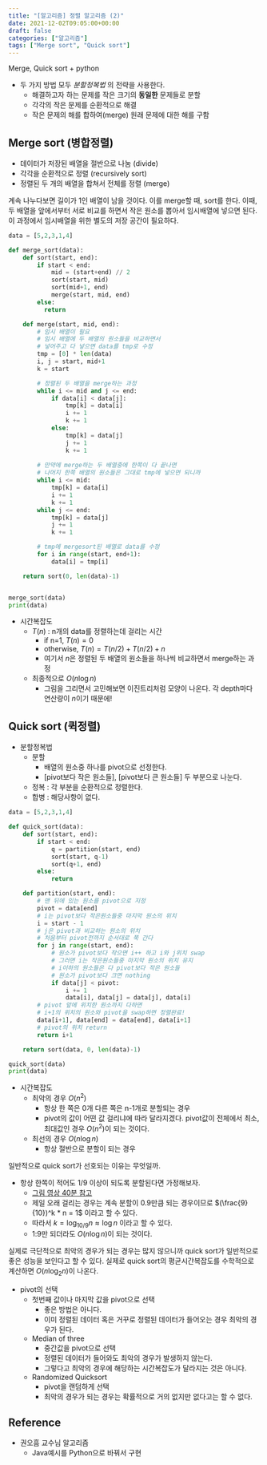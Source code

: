 ```yaml
---
title: "[알고리즘] 정렬 알고리즘 (2)"
date: 2021-12-02T09:05:00+00:00
draft: false
categories: ["알고리즘"]
tags: ["Merge sort", "Quick sort"]
---
```


Merge, Quick sort + python

<!--more-->

- 두 가지 방법 모두 *분할정복법* 의 전략을 사용한다.
  - 해결하고자 하는 문제를 작은 크기의 **동일한** 문제들로 분할
  - 각각의 작은 문제를 순환적으로 해결
  - 작은 문제의 해를 합하여(merge) 원래 문제에 대한 해를 구함

## Merge sort (병합정렬)
- 데이터가 저장된 배열을 절반으로 나눔 (divide)
- 각각을 순환적으로 정렬 (recursively sort)
- 정렬된 두 개의 배열을 합쳐서 전체를 정렬 (merge)

계속 나누다보면 길이가 1인 배열이 남을 것이다. 이를 merge할 때, sort를 한다. 이때, 두 배열을 앞에서부터 서로 비교를 하면서 작은 원소를 뽑아서 임시배열에 넣으면 된다. 이 과정에서 임시배열을 위한 별도의 저장 공간이 필요하다.

```python
data = [5,2,3,1,4]

def merge_sort(data):
    def sort(start, end):
        if start < end:
            mid = (start+end) // 2
            sort(start, mid)
            sort(mid+1, end)
            merge(start, mid, end)
        else:
          return

    def merge(start, mid, end):
        # 임시 배열이 필요
        # 임시 배열에 두 배열의 원소들을 비교하면서
        # 넣어주고 다 넣으면 data를 tmp로 수정
        tmp = [0] * len(data)
        i, j = start, mid+1
        k = start

        # 정렬된 두 배열을 merge하는 과정
        while i <= mid and j <= end:
            if data[i] < data[j]:
                tmp[k] = data[i]
                i += 1
                k += 1
            else:
                tmp[k] = data[j]
                j += 1
                k += 1
        
        # 만약에 merge하는 두 배열중에 한쪽이 다 끝나면
        # 나머지 한쪽 배열의 원소들은 그대로 tmp에 넣으면 되니까
        while i <= mid:
            tmp[k] = data[i]
            i += 1
            k += 1
        while j <= end:
            tmp[k] = data[j]
            j += 1
            k += 1

        # tmp에 mergesort된 배열로 data를 수정
        for i in range(start, end+1):
            data[i] = tmp[i] 

    return sort(0, len(data)-1)


merge_sort(data)
print(data)
```

- 시간복잡도 
  - $T(n)$ : n개의 data를 정렬하는데 걸리는 시간
    - if n=1, $T(n)=0$
    - otherwise,  $T(n) = T(n/2) + T(n/2) + n$
    - 여기서 $n$은 정렬된 두 배열의 원소들을 하나씩 비교하면서 merge하는 과정
  - 최종적으로 $O(n \log n)$
    - 그림을 그리면서 고민해보면 이진트리처럼 모양이 나온다. 각 depth마다 연산량이 $n$이기 때문에!

## Quick sort (퀵정렬)
- 분할정복법
  - 분할
    - 배열의 원소중 하나를 pivot으로 선정한다.
    - [pivot보다 작은 원소들], [pivot보다 큰 원소들] 두 부분으로 나눈다.
  - 정복 : 각 부분을 순환적으로 정렬한다.
  - 합병 : 해당사항이 없다.

```python
data = [5,2,3,1,4]

def quick_sort(data):
    def sort(start, end):
        if start < end:
            q = partition(start, end)
            sort(start, q-1)
            sort(q+1, end)
        else:
            return

    def partition(start, end):
        # 맨 뒤에 있는 원소를 pivot으로 지정
        pivot = data[end]
        # i는 pivot보다 작은원소들중 마지막 원소의 위치
        i = start - 1
        # j은 pivot과 비교하는 원소의 위치
        # 처음부터 pivot전까지 순서대로 쭉 간다
        for j in range(start, end):
            # 원소가 pivot보다 작으면 i++ 하고 i와 j위치 swap
            # 그러면 i는 작은원소들중 마지막 원소의 위치 유지
            # i이하의 원소들은 다 pivot보다 작은 원소들
            # 원소가 pivot보다 크면 nothing
            if data[j] < pivot:
                i += 1
                data[i], data[j] = data[j], data[i]
        # pivot 앞에 위치한 원소까지 다하면 
        # i+1의 위치의 원소와 pivot을 swap하면 정렬완료!
        data[i+1], data[end] = data[end], data[i+1]
        # pivot의 위치 return
        return i+1

    return sort(data, 0, len(data)-1)

quick_sort(data)
print(data)
```

- 시간복잡도
  - 최악의 경우 $O(n^2)$
    - 항상 한 쪽은 0개 다른 쪽은 n-1개로 분할되는 경우
    - pivot의 값이 어떤 값 걸리냐에 따라 달라지겠다. pivot값이 전체에서 최소, 최대값인 경우 $O(n^2)$이 되는 것이다.
  - 최선의 경우 $O(n\log n)$
    - 항상 절반으로 분할이 되는 경우

일반적으로 quick sort가 선호되는 이유는 무엇일까.

- 항상 한쪽이 적어도 1/9 이상이 되도록 분할된다면 가정해보자.
  - [그림 영상 40분 참고](https://www.youtube.com/watch?v=hq4dpyuX4Uw&list=PL52K_8WQO5oUuH06MLOrah4h05TZ4n38l&index=11&t=1606s)
  - 제일 오래 걸리는 경우는 계속 분할이 0.9만큼 되는 경우이므로 $(\frac{9}{10})^k * n = 1$ 이라고 할 수 있다.
  - 따라서 $k=\log_{10/9}n \approx \log n$ 이라고 할 수 있다.
  - 1:9만 되더라도 $O(n\log n)$이 되는 것이다.

실제로 극단적으로 최악의 경우가 되는 경우는 많지 않으니까 quick sort가 일반적으로 좋은 성능을 보인다고 할 수 있다. 실제로 quick sort의 평균시간복잡도를 수학적으로 계산하면 $O(n\log_2 n)$이 나온다.

- pivot의 선택
  - 첫번째 값이나 마지막 값을 pivot으로 선택
    - 좋은 방법은 아니다.
    - 이미 정렬된 데이터 혹은 거꾸로 정렬된 데이터가 들어오는 경우 최악의 경우가 된다.
  - Median of three
    - 중간값을 pivot으로 선택
    - 정렬된 데이터가 들어와도 최악의 경우가 발생하지 않는다.
    - 그렇다고 최악의 경우에 해당하는 시간복잡도가 달라지는 것은 아니다.
  - Randomized Quicksort
    - pivot을 랜덤하게 선택
    - 최악의 경우가 되는 경우는 확률적으로 거의 없지만 없다고는 할 수 없다.

## Reference
- 권오흠 교수님 알고리즘
  - Java예시를 Python으로 바꿔서 구현
